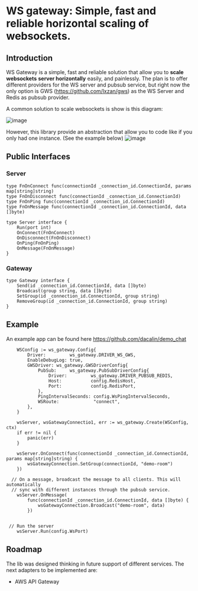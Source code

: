 # WS gateway: Simple, fast and reliable horizontal scaling of websockets.

## Introduction
WS Gateway is a simple, fast and reliable solution that allow you to **scale websockets** **server horizontally** easily, and painlessly. The plan is to offer different providers for the WS server and pubsub service, but right now the only option is GWS (https://github.com/lxzan/gws) as the WS Server and Redis as pubsub provider. 

A common solution to scale websockets is show is this diagram:

![image](https://github.com/dacalin/ws_gateway/assets/18492281/16d2ad56-173e-4998-86f7-93401a35a92e)

However, this library provide an abstraction that allow you to code like if you only had one instance. (See the example below)
![image](https://github.com/dacalin/ws_gateway/assets/18492281/027a6258-5064-47bb-9533-8a7681a59655)


## Public Interfaces

### Server
```
type FnOnConnect func(connectionId _connection_id.ConnectionId, params map[string]string)
type FnOnDisconnect func(connectionId _connection_id.ConnectionId)
type FnOnPing func(connectionId _connection_id.ConnectionId)
type FnOnMessage func(connectionId _connection_id.ConnectionId, data []byte)

type Server interface {
	Run(port int)
	OnConnect(FnOnConnect)
	OnDisconnect(FnOnDisconnect)
	OnPing(FnOnPing)
	OnMessage(FnOnMessage)
}
```


### Gateway
```
type Gateway interface {
	Send(id _connection_id.ConnectionId, data []byte)
	Broadcast(group string, data []byte)
	SetGroup(id _connection_id.ConnectionId, group string)
	RemoveGroup(id _connection_id.ConnectionId, group string)
}
```


## Example
An example app can be found here https://github.com/dacalin/demo_chat

```
	WSConfig := ws_gateway.Config{
		Driver:         ws_gateway.DRIVER_WS_GWS,
		EnableDebugLog: true,
		GWSDriver: ws_gateway.GWSDriverConfig{
			PubSub: 	ws_gateway.PubSubDriverConfig{
				Driver: 		ws_gateway.DRIVER_PUBSUB_REDIS,
				Host:           config.RedisHost,
				Port:           config.RedisPort,
			},
			PingIntervalSeconds: config.WsPingIntervalSeconds,
			WSRoute:             "connect",
		},
	}

	wsServer, wsGatewayConnectio1, err := ws_gateway.Create(WSConfig, ctx)
	if err != nil {
		panic(err)
	}

	wsServer.OnConnect(func(connectionId _connection_id.ConnectionId, params map[string]string) {
		wsGatewayConnection.SetGroup(connectionId, "demo-room")
	})

  // On a message, broadcast the message to all clients. This will automatically
  // sync with different instances through the pubsub service.
	wsServer.OnMessage(
		func(connectionId _connection_id.ConnectionId, data []byte) {
			wsGatewayConnection.Broadcast("demo-room", data)
		})


 // Run the server
	wsServer.Run(config.WsPort)

```

## Roadmap
The lib was designed thinking in future support of different services. 
The next adapters to be implemented are:
- AWS API Gateway
